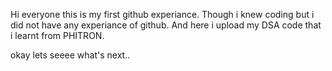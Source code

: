 Hi everyone this is my first github experiance. Though i knew coding but i did not have any experiance of github.  And here i  upload my DSA code that i  learnt from PHITRON. 
 
okay lets seeee what's next..
    
